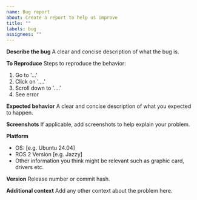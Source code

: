 ```yaml
---
name: Bug report
about: Create a report to help us improve
title: ""
labels: bug
assignees: ""
---
```


**Describe the bug**
A clear and concise description of what the bug is.

**To Reproduce**
Steps to reproduce the behavior:

1. Go to '...'
2. Click on '....'
3. Scroll down to '....'
4. See error

**Expected behavior**
A clear and concise description of what you expected to happen.

**Screenshots**
If applicable, add screenshots to help explain your problem.

**Platform**

-   OS: [e.g. Ubuntu 24.04]
-   ROS 2 Version [e.g. Jazzy]
-   Other information you think might be relevant such as graphic card, drivers etc.

**Version**
Release number or commit hash.

**Additional context**
Add any other context about the problem here.
